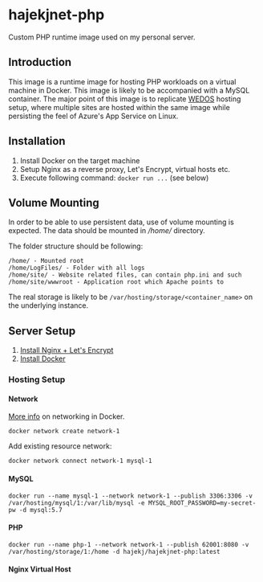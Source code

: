 # hajekjnet-php
Custom PHP runtime image used on my personal server.

## Introduction
This image is a runtime image for hosting PHP workloads on a virtual machine in Docker. This image is likely to be accompanied with a MySQL container. The major point of this image is to replicate [WEDOS](https://wedos.cz) hosting setup, where multiple sites are hosted within the same image while persisting the feel of Azure's App Service on Linux.

## Installation
1. Install Docker on the target machine
1. Setup Nginx as a reverse proxy, Let's Encrypt, virtual hosts etc.
1. Execute following command: `docker run ...` (see below)

## Volume Mounting
In order to be able to use persistent data, use of volume mounting is expected. The data should be mounted in _/home/_ directory.

The folder structure should be following:
```
/home/ - Mounted root
/home/LogFiles/ - Folder with all logs
/home/site/ - Website related files, can contain php.ini and such
/home/site/wwwroot - Application root which Apache points to
```
The real storage is likely to be `/var/hosting/storage/<container_name>` on the underlying instance.

## Server Setup
1. [Install Nginx + Let's Encrypt](https://www.digitalocean.com/community/tutorials/how-to-secure-nginx-with-let-s-encrypt-on-ubuntu-16-04)
1. [Install Docker](https://docs.docker.com/install/linux/docker-ce/ubuntu/)

### Hosting Setup
#### Network
[More info](https://docs.docker.com/network/bridge/#connect-a-container-to-a-user-defined-bridge) on networking in Docker.
```
docker network create network-1
```
Add existing resource network:
```
docker network connect network-1 mysql-1
```
#### MySQL
```
docker run --name mysql-1 --network network-1 --publish 3306:3306 -v /var/hosting/mysql/1:/var/lib/mysql -e MYSQL_ROOT_PASSWORD=my-secret-pw -d mysql:5.7
```
#### PHP
```
docker run --name php-1 --network network-1 --publish 62001:8080 -v /var/hosting/storage/1:/home -d hajekj/hajekjnet-php:latest
```
#### Nginx Virtual Host
```

```
